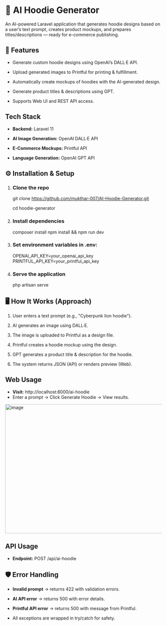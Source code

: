 # 🧠 AI Hoodie Generator

An AI-powered Laravel application that generates hoodie designs based on a user’s text prompt, creates product mockups, and prepares titles/descriptions — ready for e-commerce publishing.

## 🚀 Features

- Generate custom hoodie designs using OpenAI’s DALL·E API.

- Upload generated images to Printful for printing & fulfillment.

- Automatically create mockups of hoodies with the AI-generated design.

- Generate product titles & descriptions using GPT.

- Supports Web UI and REST API access.

## Tech Stack

- **Backend:** Laravel 11

- **AI Image Generation:** OpenAI DALL·E API

- **E-Commerce Mockups:** Printful API

- **Language Generation:** OpenAI GPT API

## ⚙️ Installation & Setup

1. ### Clone the repo

    git clone https://github.com/mukthar-007/AI-Hoodie-Generator.git

    cd hoodie-generator

2. ### Install dependencies

    composer install
    npm install && npm run dev

3. ### Set environment variables in .env:

    OPENAI_API_KEY=your_openai_api_key
    PRINTFUL_API_KEY=your_printful_api_key

4. ### Serve the application

    php artisan serve

## 🖥 How It Works (Approach)
1. User enters a text prompt (e.g., "Cyberpunk lion hoodie").

2. AI generates an image using DALL·E.

3. The image is uploaded to Printful as a design file.

4. Printful creates a hoodie mockup using the design.

5. GPT generates a product title & description for the hoodie.

6. The system returns JSON (API) or renders preview (Web).

##  Web Usage
- **Visit:**
    http://localhost:8000/ai-hoodie
- Enter a prompt → Click Generate Hoodie → View results.

<img width="743" height="414" alt="image" src="https://github.com/user-attachments/assets/47def8b3-0c33-42e7-aad5-251ee7d68c20" />


## API Usage
- **Endpoint:** POST /api/ai-hoodie

## 🛡 Error Handling
- **Invalid prompt** → returns 422 with validation errors.

- **AI API error** → returns 500 with error details.

- **Printful API error** → returns 500 with message from Printful.

- All exceptions are wrapped in try/catch for safety.
